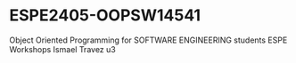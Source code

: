 # ESPE2405-OOPSW14541
Object Oriented Programming for SOFTWARE ENGINEERING students ESPE
Workshops Ismael Travez u3
